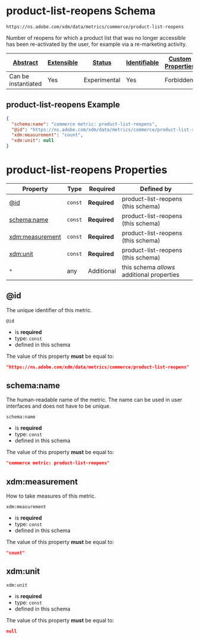 
# product-list-reopens Schema

```
https://ns.adobe.com/xdm/data/metrics/commerce/product-list-reopens
```

Number of reopens for which a product list that was no longer accessible has been re-activated by the user, for example via a re-marketing activity.

| [Abstract](../../abstract.md) | [Extensible](../../extensions.md) | [Status](../../status.md) | [Identifiable](../../id.md) | [Custom Properties](../../extensions.md) | [Additional Properties](../../extensions.md) | Defined In |
|-------------------------------|-----------------------------------|---------------------------|-----------------------------|------------------------------------------|----------------------------------------------|------------|
| Can be instantiated | Yes | Experimental | Yes | Forbidden | Permitted | [data/product-list-reopens.schema.json](data/product-list-reopens.schema.json) |

## product-list-reopens Example
```json
{
  "schema:name": "commerce metric: product-list-reopens",
  "@id": "https://ns.adobe.com/xdm/data/metrics/commerce/product-list-reopens",
  "xdm:measurement": "count",
  "xdm:unit": null
}
```

# product-list-reopens Properties

| Property | Type | Required | Defined by |
|----------|------|----------|------------|
| [@id](#@id) | `const` | **Required** | product-list-reopens (this schema) |
| [schema:name](#schemaname) | `const` | **Required** | product-list-reopens (this schema) |
| [xdm:measurement](#xdmmeasurement) | `const` | **Required** | product-list-reopens (this schema) |
| [xdm:unit](#xdmunit) | `const` | **Required** | product-list-reopens (this schema) |
| `*` | any | Additional | this schema *allows* additional properties |

## @id

The unique identifier of this metric.

`@id`
* is **required**
* type: `const`
* defined in this schema

The value of this property **must** be equal to:

```json
"https://ns.adobe.com/xdm/data/metrics/commerce/product-list-reopens"
```





## schema:name

The human-readable name of the metric. The name can be used in user interfaces and does not have to be unique.

`schema:name`
* is **required**
* type: `const`
* defined in this schema

The value of this property **must** be equal to:

```json
"commerce metric: product-list-reopens"
```





## xdm:measurement

How to take measures of this metric.

`xdm:measurement`
* is **required**
* type: `const`
* defined in this schema

The value of this property **must** be equal to:

```json
"count"
```





## xdm:unit


`xdm:unit`
* is **required**
* type: `const`
* defined in this schema

The value of this property **must** be equal to:

```json
null
```




